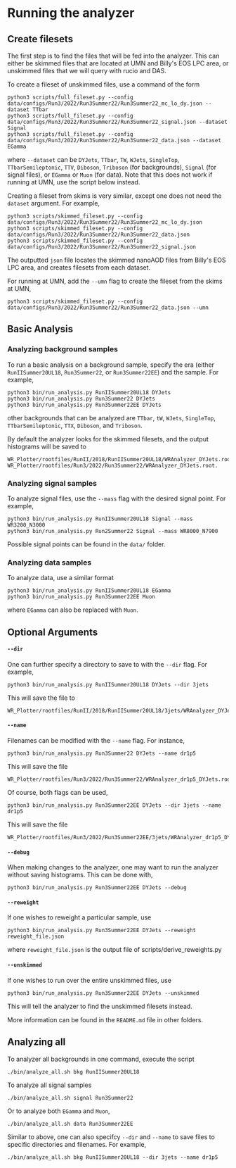 # Running the analyzer

## Create filesets
The first step is to find the files that will be fed into the analyzer. This can either be skimmed files that are located at UMN and Billy's EOS LPC area, or unskimmed files that we will query with rucio and DAS. 

To create a fileset of unskimmed files, use a command of the form 
```
python3 scripts/full_fileset.py --config data/configs/Run3/2022/Run3Summer22/Run3Summer22_mc_lo_dy.json --dataset TTbar
python3 scripts/full_fileset.py --config data/configs/Run3/2022/Run3Summer22/Run3Summer22_signal.json --dataset Signal
python3 scripts/full_fileset.py --config data/configs/Run3/2022/Run3Summer22/Run3Summer22_data.json --dataset EGamma
```
where `--dataset` can be `DYJets`, `TTbar`, `TW`, `WJets`, `SingleTop`, `TTbarSemileptonic`, `TTV`, `Diboson`, `Triboson` (for backgrounds), `Signal` (for signal files), or `EGamma` or `Muon` (for data). Note that this does not work if running at UMN, use the script below instead.

Creating a fileset from skims is very similar, except one does not need the `dataset` argument. For example,
```
python3 scripts/skimmed_fileset.py --config data/configs/Run3/2022/Run3Summer22/Run3Summer22_mc_lo_dy.json 
python3 scripts/skimmed_fileset.py --config data/configs/Run3/2022/Run3Summer22/Run3Summer22_data.json
python3 scripts/skimmed_fileset.py --config data/configs/Run3/2022/Run3Summer22/Run3Summer22_signal.json 
```
The outputted `json` file locates the skimmed nanoAOD files from Billy's EOS LPC area, and creates filesets from each dataset.

For running at UMN, add the `--umn` flag to create the fileset from the skims at UMN,
```
python3 scripts/skimmed_fileset.py --config data/configs/Run3/2022/Run3Summer22/Run3Summer22_data.json --umn
```

## Basic Analysis
### Analyzing background samples
To run a basic analysis on a background sample, specify the era (either `RunIISummer20UL18`, `Run3Summer22`, or `Run3Summer22EE`) and the sample. For example,
```
python3 bin/run_analysis.py RunIISummer20UL18 DYJets
python3 bin/run_analysis.py Run3Summer22 DYJets
python3 bin/run_analysis.py Run3Summer22EE DYJets
```
other backgrounds that can be analyzed are `TTbar`, `tW`, `WJets`, `SingleTop`, `TTbarSemileptonic`, `TTX`, `Diboson`, and `Triboson`.

By default the analyzer looks for the skimmed filesets, and the output histograms will be saved to
```
WR_Plotter/rootfiles/RunII/2018/RunIISummer20UL18/WRAnalyzer_DYJets.root.
WR_Plotter/rootfiles/Run3/2022/Run3Summer22/WRAnalyzer_DYJets.root.
```

### Analyzing signal samples
To analyze signal files, use the `--mass` flag with the desired signal point. For example,
```
python3 bin/run_analysis.py RunIISummer20UL18 Signal --mass WR3200_N3000
python3 bin/run_analysis.py Run2Summer22 Signal --mass WR8000_N7900
```
Possible signal points can be found in the `data/` folder.

### Analyzing data samples
To analyze data, use a similar format
```
python3 bin/run_analysis.py RunIISummer20UL18 EGamma
python3 bin/run_analysis.py Run3Summer22EE Muon
```
where `EGamma` can also be replaced with `Muon`.


## Optional Arguments

#### `--dir`
One can further specify a directory to save to with the  `--dir` flag. For example, 
```
python3 bin/run_analysis.py RunIISummer20UL18 DYJets --dir 3jets
```
This will save the file to 
```
WR_Plotter/rootfiles/RunII/2018/RunIISummer20UL18/3jets/WRAnalyzer_DYJets.root.
```

#### `--name`
Filenames can be modified with the `--name` flag. For instance,
```
python3 bin/run_analysis.py Run3Summer22 DYJets --name dr1p5
```
This will save the file 
```
WR_Plotter/rootfiles/Run3/2022/Run3Summer22/WRAnalyzer_dr1p5_DYJets.root.
```
Of course, both flags can be used,
```
python3 bin/run_analysis.py Run3Summer22EE DYJets --dir 3jets --name dr1p5
```
This will save the file
```
WR_Plotter/rootfiles/Run3/2022/Run3Summer22EE/3jets/WRAnalyzer_dr1p5_DYJets.root.
```

#### `--debug`
When making changes to the analyzer, one may want to run the analyzer without saving histograms. This can be done with,
```
python3 bin/run_analysis.py Run3Summer22EE DYJets --debug
```

#### `--reweight`
If one wishes to reweight a particular sample, use 
```
python3 bin/run_analysis.py Run3Summer22EE DYJets --reweight reweight_file.json
```
where `reweight_file.json` is the output file of scripts/derive_reweights.py

#### `--unskimmed`
If one wishes to run over the entire unskimmed files, use  
```
python3 bin/run_analysis.py Run3Summer22EE DYJets --unskimmed
```
This will tell the analyzer to find the unskimmed filesets instead.

More information can be found in the `README.md` file in other folders.

## Analyzing all
To analyzer all backgrounds in one command, execute the script
```
./bin/analyze_all.sh bkg RunIISummer20UL18
```
To analyze all signal samples
```
./bin/analyze_all.sh signal Run3Summer22
```
Or to analyze both `EGamma` and `Muon`,
```
./bin/analyze_all.sh data Run3Summer22EE
```
Similar to above, one can also specifcy `--dir` and `--name` to save files to specific directories and filenames. For example,
```
./bin/analyze_all.sh bkg RunIISummer20UL18 --dir 3jets --name dr1p5
```
